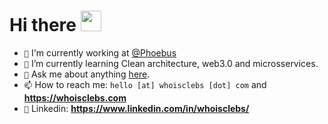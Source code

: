 # Hi there <img src="https://github.com/TheDudeThatCode/TheDudeThatCode/blob/master/Assets/Hi.gif" width="33px">



- `🔭` I'm currently working at <a href="https://www.phoebus.com.br/">@Phoebus</a>
- `🌱` I’m currently learning Clean architecture, web3.0 and microsservices. 
- `💬` Ask me about anything [here](https://github.com/whoisclebs/whoisclebs/discussions).
- `📫` How to reach me: `hello [at] whoisclebs [dot] com` and **https://whoisclebs.com**
- `📎` Linkedin: **https://www.linkedin.com/in/whoisclebs/**



